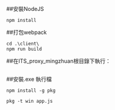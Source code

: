 ##安裝NodeJS
```
npm install
```
##打包webpack
```
cd .\client\
npm run build
```
##在ITS_proxy_mingzhuan根目錄下執行：
```

```
##安裝.exe 執行檔
```
npm install -g pkg

pkg -t win app.js
```